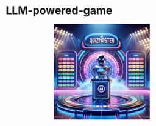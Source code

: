 LLM-powered-game
======

<p align="center" width="100%">
<img src="llmgame/static/quiz-bg.png" alt="quiz" style="width: 50%; min-width: 150px; display: block; margin: auto;">
</p>